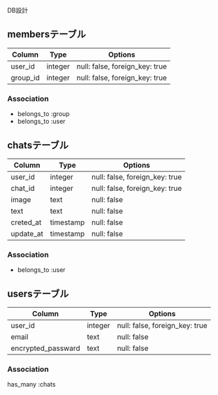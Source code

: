 DB設計

## membersテーブル

|Column|Type|Options|
|------|----|-------|
|user_id|integer|null: false, foreign_key: true|
|group_id|integer|null: false, foreign_key: true|

### Association
- belongs_to :group
- belongs_to :user

## chatsテーブル

|Column|Type|Options|
|------|----|-------|
|user_id|integer|null: false, foreign_key: true|
|chat_id|integer|null: false, foreign_key: true|
|image|text|null: false|
|text|text|null: false|
|creted_at|timestamp|null: false|
|update_at|timestamp|null: false|

### Association
- belongs_to :user

## usersテーブル

|Column|Type|Options|
|------|----|-------|
|user_id|integer|null: false, foreign_key: true|
|email|text|null: false|
|encrypted_passward|text|null: false|

### Association
has_many :chats
